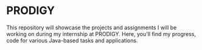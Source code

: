 # PRODIGY
This repository will showcase the projects and assignments I will be working on during my internship at PRODIGY. Here, you'll find my progress, code for various Java-based tasks and applications.
